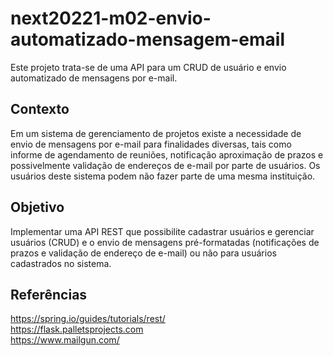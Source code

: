 # next20221-m02-envio-automatizado-mensagem-email  
Este projeto trata-se de uma API para um CRUD de usuário e envio automatizado de mensagens por e-mail.  


## Contexto

Em um sistema de gerenciamento de projetos existe a necessidade de envio de mensagens por e-mail para finalidades diversas, tais como informe de agendamento de reuniões, notificação aproximação de prazos e possivelmente validação de endereços de e-mail por parte de usuários. Os usuários deste sistema podem não fazer parte de uma mesma instituição.


## Objetivo

Implementar uma API REST que possibilite cadastrar usuários e gerenciar usuários (CRUD) e o envio de mensagens pré-formatadas (notificações de prazos e validação de endereço de e-mail) ou não para usuários cadastrados no sistema.


## Referências

https://spring.io/guides/tutorials/rest/  
https://flask.palletsprojects.com  
https://www.mailgun.com/  
